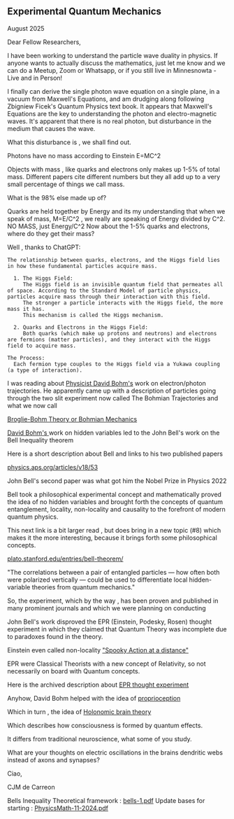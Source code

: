 ## Experimental Quantum Mechanics
August 2025

Dear Fellow Researchers,

I have been working to understand the particle wave duality in physics. If anyone wants to actually discuss the mathematics, just let me know and we can do a Meetup, Zoom or Whatsapp, or if you still live in Minnesnowta - Live and in Person!

I finally can derive the single photon  wave equation on a single plane, in a vacuum  from Maxwell's Equations, and am drudging along following Zbigniew Ficek's Quantum Physics text book.
It appears that Maxwell's Equations are the key to understanding the photon and  electro-magnetic waves.
It's apparent that there is no real photon, but disturbance in the medium that causes the wave.

What this disturbance is , we shall find out.

Photons have no mass according to Einstein E=MC^2 

Objects with mass   , like quarks and electrons only makes up 1-5% of total mass. Different papers cite different numbers but they all add up to a very small percentage of things we call mass.

What is the 98% else made up of?

Quarks are held together by Energy and its my understanding that when we speak of mass, M=E/C^2 , we really are speaking of Energy divided by C^2. NO MASS, just Energy/C^2
Now about the 1-5% quarks and electrons, where do they get their mass?

Well , thanks to ChatGPT:

```
The relationship between quarks, electrons, and the Higgs field lies in how these fundamental particles acquire mass.

  1. The Higgs Field:
     The Higgs field is an invisible quantum field that permeates all of space. According to the Standard Model of particle physics, particles acquire mass through their interaction with this field.
     The stronger a particle interacts with the Higgs field, the more mass it has.
     This mechanism is called the Higgs mechanism.

  2. Quarks and Electrons in the Higgs Field:
     Both quarks (which make up protons and neutrons) and electrons are fermions (matter particles), and they interact with the Higgs field to acquire mass.

The Process:
  Each fermion type couples to the Higgs field via a Yukawa coupling (a type of interaction).

```

I was reading about [Physicist David Bohm's](https://www.britannica.com/biography/David-Bohm)   work on electron/photon trajectories.
He apparently came up with a description of particles going through the two slit experiment now called The Bohmian Trajectories and what we now call

[Broglie-Bohm Theory or Bohmian Mechanics ](https://plato.stanford.edu/entries/qm-bohm/)

[David Bohm's ](https://en.m.wikipedia.org/wiki/David_Bohm) work on hidden variables led to the John Bell's work on the Bell Inequality theorem

Here is a short description about Bell and links to his two published papers

[ physics.aps.org/articles/v18/53](https://physics.aps.org/articles/v18/53)

John Bell's  second paper was what got him the Nobel Prize in Physics 2022

Bell took a philosophical  experimental concept and mathematically proved the idea of no hidden variables and brought forth the concepts of quantum entanglement, locality, non-locality and causality  to the forefront of modern quantum physics.

This next link is a bit larger read , but does bring in a new topic (#8) which makes it the more interesting, because it brings forth some philosophical concepts.

[ plato.stanford.edu/entries/bell-theorem/ ](https://plato.stanford.edu/entries/bell-theorem/)

"The correlations between a pair of entangled particles — how often both were polarized vertically — could be used to differentiate local hidden-variable theories from quantum mechanics." 

So, the experiment, which by the way , has been proven and published in many prominent journals and which we were planning on conducting 

John Bell's work  disproved the EPR   (Einstein, Podesky, Rosen) thought experiment in which they claimed that Quantum Theory was incomplete due to paradoxes found in the theory. 

Einstein even called non-locality ["Spooky Action at a distance" ](https://en.wikipedia.org/wiki/Action_at_a_distance#:~:text=and%20used%20a-,phrase,-translated%20as%20%22spooky)

EPR were Classical Theorists with a new concept of Relativity, so not necessarily on board with Quantum concepts.

Here is the archived description about [EPR thought experiment ](https://archive.ph/Uhulc)

Anyhow, David Bohm helped with the idea of  [proprioception](https://en.m.wikipedia.org/wiki/Proprioception)

Which in turn , the idea of [Holonomic brain theory ](https://en.m.wikipedia.org/wiki/Holonomic_brain_theory) 

Which describes how consciousness is formed by quantum effects. 

It differs from traditional neuroscience, what some of you study.

What are your thoughts on electric oscillations in the brains dendritic webs instead of axons and synapses?


Ciao,

  CJM de Carreon 


Bells Inequality Theoretical framework : [bells-1.pdf](bells-1.pdf)
Update bases for starting : [PhysicsMath-11-2024.pdf](PhysicsMath-11-2024.pdf)
  


 


